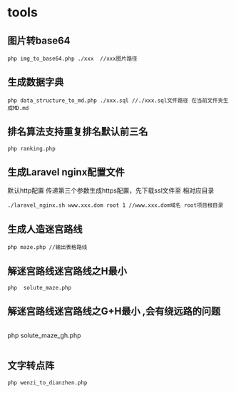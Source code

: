 # tools
## 图片转base64
```
php img_to_base64.php ./xxx  //xxx图片路径
```
## 生成数据字典
```
php data_structure_to_md.php ./xxx.sql //./xxx.sql文件路径 在当前文件夹生成MD.md
```
## 排名算法支持重复排名默认前三名
```
php ranking.php
```
##  生成Laravel nginx配置文件
默认http配置 传递第三个参数生成https配置，先下载ssl文件至 相对应目录
```
./laravel_nginx.sh www.xxx.dom root 1 //www.xxx.dom域名 root项目根目录
```
## 生成人造迷宫路线

```
php maze.php //输出表格路线
```
## 解迷宫路线迷宫路线之H最小

```
php  solute_maze.php 
```

## 解迷宫路线迷宫路线之G+H最小 ,会有绕远路的问题

```
```
php  solute_maze_gh.php 
```
```
## 文字转点阵

```
php wenzi_to_dianzhen.php 
```
